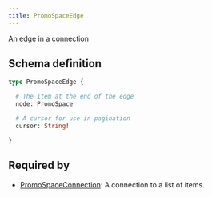 ```yaml
---
title: PromoSpaceEdge
---
```


An edge in a connection

## Schema definition
```graphql
type PromoSpaceEdge {

  # The item at the end of the edge
  node: PromoSpace 

  # A cursor for use in pagination
  cursor: String! 

}
```
## Required by
* [PromoSpaceConnection](graphql/schema/promospaceconnection.md): A connection to a list of items.
